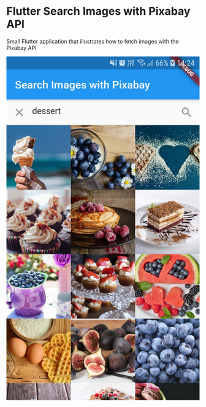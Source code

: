 # Flutter Search Images with Pixabay API

Small Flutter application that illustrates how to fetch images with the Pixabay API

![](readme/pixabay%20example.jpg)